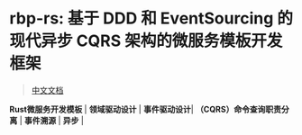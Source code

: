 <p align="center" style="text-align:center;"></p>

# rbp-rs: 基于 DDD 和 EventSourcing 的现代异步 CQRS 架构的微服务模板开发框架

> [中文文档](https://github.com/wellenliang/rbp-rs/blob/master/README.zh-CN.md)

**Rust微服务开发模板** | **领域驱动设计** | **事件驱动设计**| **（CQRS）命令查询职责分离** | **事件溯源** | **异步** |
